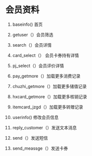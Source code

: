 # 会员资料

1. baseinfo() 首页

2. getuser（）会员筛选

3. search（）会员详情

4. card_select（） 会员卡券持有详情

5. pj_select（）会员评价详情

6. pay_getmore（）加载更多消费记录

7. chuzhi_getmore（）加载更多储值记录

8. hxcard_getmore（）加载更多核销记录

9. itemcard_jzgd（）加载更多转赠记录

10. userinfo() 修改会员信息

11. reply_customer（）发送文本消息

12. send（）发送短信

13. send_meassge（）发送卡券
